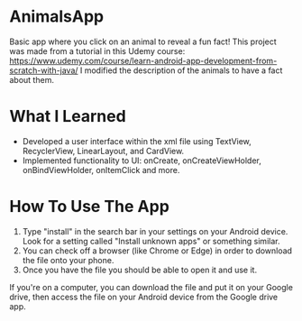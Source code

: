 # AnimalsApp 
Basic app where you click on an animal to reveal a fun fact! This project was made from a tutorial in this Udemy course: https://www.udemy.com/course/learn-android-app-development-from-scratch-with-java/
I modified the description of the animals to have a fact about them.

# What I Learned
* Developed a user interface within the xml file using TextView, RecyclerView, LinearLayout, and CardView.
* Implemented functionality to UI: onCreate, onCreateViewHolder, onBindViewHolder, onItemClick and more.

# How To Use The App
1) Type "install" in the search bar in your settings on your Android device. Look for a setting called "Install unknown apps" or something similar.
2) You can check off a browser (like Chrome or Edge) in order to download the file onto your phone.
3) Once you have the file you should be able to open it and use it.

If you're on a computer, you can download the file and put it on your Google drive, then access the file on your Android device from the Google drive app. 
